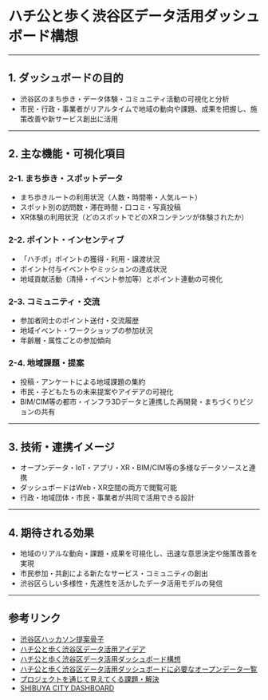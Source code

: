 # ハチ公と歩く渋谷区データ活用ダッシュボード構想

---

## 1. ダッシュボードの目的
- 渋谷区のまち歩き・データ体験・コミュニティ活動の可視化と分析
- 市民・行政・事業者がリアルタイムで地域の動向や課題、成果を把握し、施策改善や新サービス創出に活用

---

## 2. 主な機能・可視化項目

### 2-1. まち歩き・スポットデータ
- まち歩きルートの利用状況（人数・時間帯・人気ルート）
- スポット別の訪問数・滞在時間・口コミ・写真投稿
- XR体験の利用状況（どのスポットでどのXRコンテンツが体験されたか）

### 2-2. ポイント・インセンティブ
- 「ハチポ」ポイントの獲得・利用・譲渡状況
- ポイント付与イベントやミッションの達成状況
- 地域貢献活動（清掃・イベント参加等）とポイント連動の可視化

### 2-3. コミュニティ・交流
- 参加者同士のポイント送付・交流履歴
- 地域イベント・ワークショップの参加状況
- 年齢層・属性ごとの参加傾向

### 2-4. 地域課題・提案
- 投稿・アンケートによる地域課題の集約
- 市民・子どもたちの未来提案やアイデアの可視化
- BIM/CIM等の都市・インフラ3Dデータと連携した再開発・まちづくりビジョンの共有

---

## 3. 技術・連携イメージ
- オープンデータ・IoT・アプリ・XR・BIM/CIM等の多様なデータソースと連携
- ダッシュボードはWeb・XR空間の両方で閲覧可能
- 行政・地域団体・市民・事業者が共同で活用できる設計

---

## 4. 期待される効果
- 地域のリアルな動向・課題・成果を可視化し、迅速な意思決定や施策改善を実現
- 市民参加・共創による新たなサービス・コミュニティの創出
- 渋谷区らしい多様性・先進性を活かしたデータ活用モデルの発信

---

## 参考リンク
- [渋谷区ハッカソン提案骨子](./shibuya.md)
- [ハチ公と歩く渋谷区データ活用アイデア](./hatikou.md)
- [ハチ公と歩く渋谷区データ活用ダッシュボード構想](./dashboard.md)
- [ハチ公と歩く渋谷区データ活用ダッシュボードに必要なオープンデータ一覧](./opendata.md)
- [プロジェクトを通じて見えてくる課題・解決](./problem.md)
- [SHIBUYA CITY DASHBOARD](https://www.city.shibuya.tokyo.jp/shisei/koho/dashboard.html)

